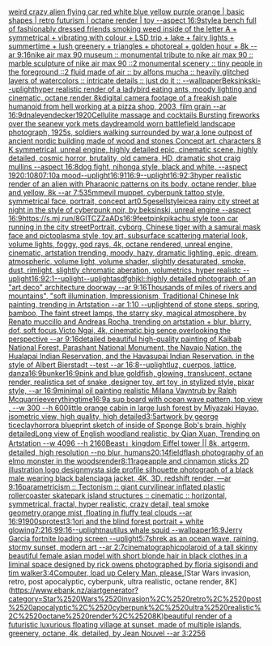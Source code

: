 [weird crazy alien flying car red white blue yellow purple orange | basic shapes | retro futurism | octane render | toy --aspect 16:9](https://www.ebank.nz/aiartgenerator?category=weird%2520crazy%2520alien%2520flying%2520car%2520red%2520white%2520blue%2520yellow%2520purple%2520orange%2520%7C%2520basic%2520shapes%2520%7C%2520retro%2520futurism%2520%7C%2520octane%2520render%2520%7C%2520toy%2520--aspect%252016%3A9)[style](https://www.ebank.nz/aiartgenerator?category=style)[a bench full of fashionably dressed friends smoking weed inside of the letter A + symmetrical + vibrating with colour + LSD trip + lake + fairy lights + summertime + lush greenery + triangles + photoreal + golden hour + 8k --ar 9:16](https://www.ebank.nz/aiartgenerator?category=a%2520bench%2520full%2520of%2520fashionably%2520dressed%2520friends%2520smoking%2520weed%2520inside%2520of%2520the%2520letter%2520A%2520%2B%2520symmetrical%2520%2B%2520vibrating%2520with%2520colour%2520%2B%2520LSD%2520trip%2520%2B%2520lake%2520%2B%2520fairy%2520lights%2520%2B%2520summertime%2520%2B%2520lush%2520greenery%2520%2B%2520triangles%2520%2B%2520photoreal%2520%2B%2520golden%2520hour%2520%2B%25208k%2520--ar%25209%3A16)[nike air max 90 museum :: monumental tribute to nike air max 90 :: marble sculpture of nike air max 90 ::2 monumental scenery :: tiny people in the foreground ::2 fluid made of air :: by alfons mucha :: heavily glitched layers of watercolors :: intricate details :: just do it :: --wallpaper](https://www.ebank.nz/aiartgenerator?category=nike%2520air%2520max%252090%2520museum%2520%3A%3A%2520monumental%2520tribute%2520to%2520nike%2520air%2520max%252090%2520%3A%3A%2520marble%2520sculpture%2520of%2520nike%2520air%2520max%252090%2520%3A%3A2%2520monumental%2520scenery%2520%3A%3A%2520tiny%2520people%2520in%2520the%2520foreground%2520%3A%3A2%2520fluid%2520made%2520of%2520air%2520%3A%3A%2520by%2520alfons%2520mucha%2520%3A%3A%2520heavily%2520glitched%2520layers%2520of%2520watercolors%2520%3A%3A%2520intricate%2520details%2520%3A%3A%2520just%2520do%2520it%2520%3A%3A%2520--wallpaper)[Beksinkski](https://www.ebank.nz/aiartgenerator?category=Beksinkski)[--uplight](https://www.ebank.nz/aiartgenerator?category=--uplight)[hyper realistic render of a ladybird eating ants, moody lighting and cinematic, octane render 8k](https://www.ebank.nz/aiartgenerator?category=hyper%2520realistic%2520render%2520of%2520a%2520ladybird%2520eating%2520ants%2C%2520moody%2520lighting%2520and%2520cinematic%2C%2520octane%2520render%25208k)[digital camera footage of a freakish pale humanoid from hell working at a pizza shop, 2003, film grain --ar 16:9](https://www.ebank.nz/aiartgenerator?category=digital%2520camera%2520footage%2520of%2520a%2520freakish%2520pale%2520humanoid%2520from%2520hell%2520working%2520at%2520a%2520pizza%2520shop%2C%25202003%2C%2520film%2520grain%2520--ar%252016%3A9)[dna](https://www.ebank.nz/aiartgenerator?category=dna)[leyendecker](https://www.ebank.nz/aiartgenerator?category=leyendecker)[1920](https://www.ebank.nz/aiartgenerator?category=1920)[Cellulite massage and cocktails Bursting fireworks over the sea](https://www.ebank.nz/aiartgenerator?category=Cellulite%2520massage%2520and%2520cocktails%2520Bursting%2520fireworks%2520over%2520the%2520sea)[new york mets daydream](https://www.ebank.nz/aiartgenerator?category=new%2520york%2520mets%2520daydream)[old worn battlefield landscape photograph, 1925s, soldiers walking surrounded by war,a lone outpost of ancient nordic building made of wood and stones Concept art, characters 8 K symmetrical, unreal engine, highly detailed  epic, cinematic scene, highly detailed, cosmic horror, brutality, old camera, HD, dramatic shot craig mullins --aspect 16:8](https://www.ebank.nz/aiartgenerator?category=old%2520worn%2520battlefield%2520landscape%2520photograph%2C%25201925s%2C%2520soldiers%2520walking%2520surrounded%2520by%2520war%2Ca%2520lone%2520outpost%2520of%2520ancient%2520nordic%2520building%2520made%2520of%2520wood%2520and%2520stones%2520Concept%2520art%2C%2520characters%25208%2520K%2520symmetrical%2C%2520unreal%2520engine%2C%2520highly%2520detailed%2520%2520epic%2C%2520cinematic%2520scene%2C%2520highly%2520detailed%2C%2520cosmic%2520horror%2C%2520brutality%2C%2520old%2520camera%2C%2520HD%2C%2520dramatic%2520shot%2520craig%2520mullins%2520--aspect%252016%3A8)[dog fight, nihonga style, black and white, --aspect 1920:1080](https://www.ebank.nz/aiartgenerator?category=dog%2520fight%2C%2520nihonga%2520style%2C%2520black%2520and%2520white%2C%2520--aspect%25201920%3A1080)[7:10](https://www.ebank.nz/aiartgenerator?category=7%3A10)[a mood](https://www.ebank.nz/aiartgenerator?category=a%2520mood)[--uplight](https://www.ebank.nz/aiartgenerator?category=--uplight)[16:9](https://www.ebank.nz/aiartgenerator?category=16%3A9)[1](https://www.ebank.nz/aiartgenerator?category=1)[16:9](https://www.ebank.nz/aiartgenerator?category=16%3A9)[--uplight](https://www.ebank.nz/aiartgenerator?category=--uplight)[16:9](https://www.ebank.nz/aiartgenerator?category=16%3A9)[2:3](https://www.ebank.nz/aiartgenerator?category=2%3A3)[hyper realistic render of an alien with Pharaonic patterns on its body, octane render, blue and yellow, 8k --ar 7:5](https://www.ebank.nz/aiartgenerator?category=hyper%2520realistic%2520render%2520of%2520an%2520alien%2520with%2520Pharaonic%2520patterns%2520on%2520its%2520body%2C%2520octane%2520render%2C%2520blue%2520and%2520yellow%2C%25208k%2520--ar%25207%3A5)[35mm](https://www.ebank.nz/aiartgenerator?category=35mm)[evil muppet, cyberpunk tattoo style, symmetrical face, portrait, concept art](https://www.ebank.nz/aiartgenerator?category=evil%2520muppet%2C%2520cyberpunk%2520tattoo%2520style%2C%2520symmetrical%2520face%2C%2520portrait%2C%2520concept%2520art)[0.5](https://www.ebank.nz/aiartgenerator?category=0.5)[gesell](https://www.ebank.nz/aiartgenerator?category=gesell)[style](https://www.ebank.nz/aiartgenerator?category=style)[ice](https://www.ebank.nz/aiartgenerator?category=ice)[a rainy city street at night in the style of cyberpunk noir, by beksinski, unreal engine --aspect 16:9](https://www.ebank.nz/aiartgenerator?category=a%2520rainy%2520city%2520street%2520at%2520night%2520in%2520the%2520style%2520of%2520cyberpunk%2520noir%2C%2520by%2520beksinski%2C%2520unreal%2520engine%2520--aspect%252016%3A9)[<https://s.mj.run/8GlTCZZaADs>](https://www.ebank.nz/aiartgenerator?category=%3Chttps%3A//s.mj.run/8GlTCZZaADs%3E)[16:9](https://www.ebank.nz/aiartgenerator?category=16%3A9)[feet](https://www.ebank.nz/aiartgenerator?category=feet)[pink](https://www.ebank.nz/aiartgenerator?category=pink)[pikachu style toon car running in the city street](https://www.ebank.nz/aiartgenerator?category=pikachu%2520style%2520toon%2520car%2520running%2520in%2520the%2520city%2520street)[Portrait, cyborg, Chinese tiger with a samurai mask face and pictoplasma style, toy art, subsurface scattering material look, volume lights, foggy, god rays, 4k, octane rendered, unreal engine, cinematic, artstation trending, moody, hazy, dramatic lighting, epic, dream, atmospheric, volume light, volume shader, slightly desaturated, smoke, dust, rimlight, slightly chromatic aberation, volumetrics, hyper realistc --uplight](https://www.ebank.nz/aiartgenerator?category=Portrait%2C%2520cyborg%2C%2520Chinese%2520tiger%2520with%2520a%2520samurai%2520mask%2520face%2520and%2520pictoplasma%2520style%2C%2520toy%2520art%2C%2520subsurface%2520scattering%2520material%2520look%2C%2520volume%2520lights%2C%2520foggy%2C%2520god%2520rays%2C%25204k%2C%2520octane%2520rendered%2C%2520unreal%2520engine%2C%2520cinematic%2C%2520artstation%2520trending%2C%2520moody%2C%2520hazy%2C%2520dramatic%2520lighting%2C%2520epic%2C%2520dream%2C%2520atmospheric%2C%2520volume%2520light%2C%2520volume%2520shader%2C%2520slightly%2520desaturated%2C%2520smoke%2C%2520dust%2C%2520rimlight%2C%2520slightly%2520chromatic%2520aberation%2C%2520volumetrics%2C%2520hyper%2520realistc%2520--uplight)[16:9](https://www.ebank.nz/aiartgenerator?category=16%3A9)[2:1](https://www.ebank.nz/aiartgenerator?category=2%3A1)[--uplight](https://www.ebank.nz/aiartgenerator?category=--uplight)[--uplight](https://www.ebank.nz/aiartgenerator?category=--uplight)[asdfghjkl](https://www.ebank.nz/aiartgenerator?category=asdfghjkl)[::](https://www.ebank.nz/aiartgenerator?category=%3A%3A)[highly detailed photograph of an "art deco" architecture doorway --ar 9:16](https://www.ebank.nz/aiartgenerator?category=highly%2520detailed%2520photograph%2520of%2520an%2520%22art%2520deco%22%2520architecture%2520doorway%2520--ar%25209%3A16)[Thousands of miles of rivers and mountains", "soft illumination, Impressionism, Traditional Chinese Ink painting, trending in Artstation --ar 1:10 --uplight](https://www.ebank.nz/aiartgenerator?category=Thousands%2520of%2520miles%2520of%2520rivers%2520and%2520mountains%22%2C%2520%22soft%2520illumination%2C%2520Impressionism%2C%2520Traditional%2520Chinese%2520Ink%2520painting%2C%2520trending%2520in%2520Artstation%2520--ar%25201%3A10%2520--uplight)[end of stone steps, spring, bamboo, The faint street lamps, the starry sky, magical atmosphere, by Renato muccillo and Andreas Rocha, trending on artstation + blur, blurry, dof, soft focus,Victo Ngai, 4k, cinematic,big sence,overlooking the perspective --ar 9:16](https://www.ebank.nz/aiartgenerator?category=end%2520of%2520stone%2520steps%2C%2520spring%2C%2520bamboo%2C%2520The%2520faint%2520street%2520lamps%2C%2520the%2520starry%2520sky%2C%2520magical%2520atmosphere%2C%2520by%2520Renato%2520muccillo%2520and%2520Andreas%2520Rocha%2C%2520trending%2520on%2520artstation%2520%2B%2520blur%2C%2520blurry%2C%2520dof%2C%2520soft%2520focus%2CVicto%2520Ngai%2C%25204k%2C%2520cinematic%2Cbig%2520sence%2Coverlooking%2520the%2520perspective%2520--ar%25209%3A16)[detailed beautiful high-quality painting of Kaibab National Forest, Parashant National Monument, the Navajo Nation, the Hualapai Indian Reservation, and the Havasupai Indian Reservation. in the style of Albert Bierstadt --test --ar 16:8](https://www.ebank.nz/aiartgenerator?category=detailed%2520beautiful%2520high-quality%2520painting%2520of%2520Kaibab%2520National%2520Forest%2C%2520Parashant%2520National%2520Monument%2C%2520the%2520Navajo%2520Nation%2C%2520the%2520Hualapai%2520Indian%2520Reservation%2C%2520and%2520the%2520Havasupai%2520Indian%2520Reservation.%2520in%2520the%2520style%2520of%2520Albert%2520Bierstadt%2520--test%2520--ar%252016%3A8)[--uplight](https://www.ebank.nz/aiartgenerator?category=--uplight)[luz, cuerpos, lattice, danza](https://www.ebank.nz/aiartgenerator?category=luz%2C%2520cuerpos%2C%2520lattice%2C%2520danza)[16:9](https://www.ebank.nz/aiartgenerator?category=16%3A9)[](https://www.ebank.nz/aiartgenerator?category=)[bunker](https://www.ebank.nz/aiartgenerator?category=bunker)[16:9](https://www.ebank.nz/aiartgenerator?category=16%3A9)[pink and blue goldfish, glowing, translucent, octane render, realistic](https://www.ebank.nz/aiartgenerator?category=pink%2520and%2520blue%2520goldfish%2C%2520glowing%2C%2520translucent%2C%2520octane%2520render%2C%2520realistic)[a set of snake ,designer toy, art toy ,in stylized style, pixar style, --ar 16:9](https://www.ebank.nz/aiartgenerator?category=a%2520set%2520of%2520snake%2520%2Cdesigner%2520toy%2C%2520art%2520toy%2520%2Cin%2520stylized%2520style%2C%2520pixar%2520style%2C%2520--ar%252016%3A9)[minimal oil painting realistic Milana Vayntrub by Ralph Mcquarrie](https://www.ebank.nz/aiartgenerator?category=minimal%2520oil%2520painting%2520realistic%2520Milana%2520Vayntrub%2520by%2520Ralph%2520Mcquarrie)[everything](https://www.ebank.nz/aiartgenerator?category=everything)[time](https://www.ebank.nz/aiartgenerator?category=time)[16:9](https://www.ebank.nz/aiartgenerator?category=16%3A9)[a sup board with ocean wave pattern, top view , --w 300 --h 600](https://www.ebank.nz/aiartgenerator?category=a%2520sup%2520board%2520with%2520ocean%2520wave%2520pattern%2C%2520top%2520view%2520%2C%2520--w%2520300%2520--h%2520600)[little orange cabin in large lush forest by Miyazaki Hayao, isometric view, high quality, high detailed](https://www.ebank.nz/aiartgenerator?category=little%2520orange%2520cabin%2520in%2520large%2520lush%2520forest%2520by%2520Miyazaki%2520Hayao%2C%2520isometric%2520view%2C%2520high%2520quality%2C%2520high%2520detailed)[3:5](https://www.ebank.nz/aiartgenerator?category=3%3A5)[artwork by george tice](https://www.ebank.nz/aiartgenerator?category=artwork%2520by%2520george%2520tice)[clay](https://www.ebank.nz/aiartgenerator?category=clay)[horror](https://www.ebank.nz/aiartgenerator?category=horror)[a blueprint sketch of inside of Sponge Bob's brain, highly detailed](https://www.ebank.nz/aiartgenerator?category=a%2520blueprint%2520sketch%2520of%2520inside%2520of%2520Sponge%2520Bob%27s%2520brain%2C%2520highly%2520detailed)[Long view of English woodland realistic, by Qian Xuan, Trending on Artstation    --w 4096  --h 2160](https://www.ebank.nz/aiartgenerator?category=Long%2520view%2520of%2520English%2520woodland%2520realistic%2C%2520by%2520Qian%2520Xuan%2C%2520Trending%2520on%2520Artstation%2520%2520%2520%2520--w%25204096%2520%2520--h%25202160)[Beast」](https://www.ebank.nz/aiartgenerator?category=Beast%E3%80%8D)[kingdom Eiffel tower || 8k, artgerm, detailed, high resolution --no blur, humans](https://www.ebank.nz/aiartgenerator?category=kingdom%2520Eiffel%2520tower%2520%7C%7C%25208k%2C%2520artgerm%2C%2520detailed%2C%2520high%2520resolution%2520--no%2520blur%2C%2520humans)[20:14](https://www.ebank.nz/aiartgenerator?category=20%3A14)[field](https://www.ebank.nz/aiartgenerator?category=field)[flash photography of an elmo monster in the woods](https://www.ebank.nz/aiartgenerator?category=flash%2520photography%2520of%2520an%2520elmo%2520monster%2520in%2520the%2520woods)[render](https://www.ebank.nz/aiartgenerator?category=render)[8:11](https://www.ebank.nz/aiartgenerator?category=8%3A11)[rage](https://www.ebank.nz/aiartgenerator?category=rage)[apple and cinnamon sticks 2D illustration logo design](https://www.ebank.nz/aiartgenerator?category=apple%2520and%2520cinnamon%2520sticks%25202D%2520illustration%2520logo%2520design)[myst](https://www.ebank.nz/aiartgenerator?category=myst)[a side profile silhouette photograph of a black male wearing black balenciaga jacket, 4K, 3D, redshift render, —ar 9:16](https://www.ebank.nz/aiartgenerator?category=a%2520side%2520profile%2520silhouette%2520photograph%2520of%2520a%2520black%2520male%2520wearing%2520black%2520balenciaga%2520jacket%2C%25204K%2C%25203D%2C%2520redshift%2520render%2C%2520%E2%80%94ar%25209%3A16)[parametricism :: Tectonism :: giant curvilinear  inflated plastic rollercoaster skatepark island structures :: cinematic :: horizontal, symmetrical, fractal, hyper realistic, crazy detail, teal smoke geometry,orange mist ,floating in fluffy teal clouds --ar 16:9](https://www.ebank.nz/aiartgenerator?category=parametricism%2520%3A%3A%2520Tectonism%2520%3A%3A%2520giant%2520curvilinear%2520%2520inflated%2520plastic%2520rollercoaster%2520skatepark%2520island%2520structures%2520%3A%3A%2520cinematic%2520%3A%3A%2520horizontal%2C%2520symmetrical%2C%2520fractal%2C%2520hyper%2520realistic%2C%2520crazy%2520detail%2C%2520teal%2520smoke%2520geometry%2Corange%2520mist%2520%2Cfloating%2520in%2520fluffy%2520teal%2520clouds%2520--ar%252016%3A9)[1900s](https://www.ebank.nz/aiartgenerator?category=1900s)[protest](https://www.ebank.nz/aiartgenerator?category=protest)[3:1](https://www.ebank.nz/aiartgenerator?category=3%3A1)[ori and the blind forest portrait + white glowing](https://www.ebank.nz/aiartgenerator?category=ori%2520and%2520the%2520blind%2520forest%2520portrait%2520%2B%2520white%2520glowing)[7:2](https://www.ebank.nz/aiartgenerator?category=7%3A2)[16:9](https://www.ebank.nz/aiartgenerator?category=16%3A9)[9:16](https://www.ebank.nz/aiartgenerator?category=9%3A16)[--uplight](https://www.ebank.nz/aiartgenerator?category=--uplight)[nautilus whale squid --wallpaper](https://www.ebank.nz/aiartgenerator?category=nautilus%2520whale%2520squid%2520--wallpaper)[16:9](https://www.ebank.nz/aiartgenerator?category=16%3A9)[Jerry Garcia fortnite loading screen --uplight](https://www.ebank.nz/aiartgenerator?category=Jerry%2520Garcia%2520fortnite%2520loading%2520screen%2520--uplight)[5:7](https://www.ebank.nz/aiartgenerator?category=5%3A7)[shrek as an ocean wave, raining, stormy sunset, modern art --ar 2:7](https://www.ebank.nz/aiartgenerator?category=shrek%2520as%2520an%2520ocean%2520wave%2C%2520raining%2C%2520stormy%2520sunset%2C%2520modern%2520art%2520--ar%25202%3A7)[cinematographic](https://www.ebank.nz/aiartgenerator?category=cinematographic)[polaroid of a tall skinny beautiful female asian model with short blonde hair in black clothes in a liminal space designed by rick owens photographed by floria sigisondi and tim walker](https://www.ebank.nz/aiartgenerator?category=polaroid%2520of%2520a%2520tall%2520skinny%2520beautiful%2520female%2520asian%2520model%2520with%2520short%2520blonde%2520hair%2520in%2520black%2520clothes%2520in%2520a%2520liminal%2520space%2520designed%2520by%2520rick%2520owens%2520photographed%2520by%2520floria%2520sigisondi%2520and%2520tim%2520walker)[3:4](https://www.ebank.nz/aiartgenerator?category=3%3A4)[Computer, load up Celery Man, please.](https://www.ebank.nz/aiartgenerator?category=Computer%2C%2520load%2520up%2520Celery%2520Man%2C%2520please.)[Star Wars invasion, retro, post apocalyptic, cyberpunk, ultra realistic, octane render, 8K](https://www.ebank.nz/aiartgenerator?category=Star%2520Wars%2520invasion%2C%2520retro%2C%2520post%2520apocalyptic%2C%2520cyberpunk%2C%2520ultra%2520realistic%2C%2520octane%2520render%2C%25208K)[beautiful render of a futuristic luxurious floating village at sunset, made of multiple islands, greenery, octane, 4k, detailed, by Jean Nouvel --ar 3:2](https://www.ebank.nz/aiartgenerator?category=beautiful%2520render%2520of%2520a%2520futuristic%2520luxurious%2520floating%2520village%2520at%2520sunset%2C%2520made%2520of%2520multiple%2520islands%2C%2520greenery%2C%2520octane%2C%25204k%2C%2520detailed%2C%2520by%2520Jean%2520Nouvel%2520--ar%25203%3A2)[256](https://www.ebank.nz/aiartgenerator?category=256)